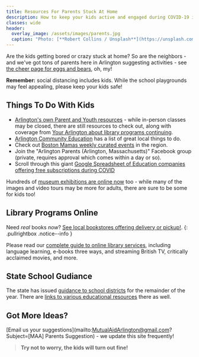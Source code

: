 ```yaml
---
title: Resources For Parents Stuck At Home
description: How to keep your kids active and engaged during COVID-19 in Arlington or online.
classes: wide
header:
  overlay_image: /assets/images/parents.jpg
  caption: "Photo: [**Robert Collins / Unsplash**](https://unsplash.com/@robbie36)"
---
```


Are the kids getting bored or crazy stuck at home?  So are the neighbors - and we've got tons of parents here in Arlington suggesting activities - see [the cheer page for eggs and bears](/cheer), oh, my!

**Remember:** social distancing includes kids.  While the school playgrounds may feel appealing, please keep your kids safe!

## Things To Do With Kids

- [Arlington's own Parent and Youth resources](https://www.arlingtonma.gov/departments/health-human-services/arlington-youth-health-safety-coalition-ayhsc/resources) - while in-person classes may be closed, there are still resources to check out, along with coverage from [Your Arlington about library programs continuing](https://www.yourarlington.com/arlington-archives/residents/ideas-fun/102-library/16858-remote-031620.html).
- [Arlington Community Education](http://www.arlingtoncommunityed.org/) has a list of great local things to do. 
- Check out [Boston Mamas weekly curated events](https://www.bostonmamas.com/blog/virtual-weekly-events) in the region.
- Join the "Arlington Parents (Arlington, Massachusetts)" Facebook group (private, requires approval which comes within a day or so).
- Scroll through this giant [Google Spreadsheet of Education companies offering free subscriptions during COVID](http://amazingeducationalresources.com/)

Hundreds of [museum exhibitions are online now](https://artsandculture.google.com/partner) too - while many of the images and video tours may be more for adults, there are sure to be some for kids too!

## Library Programs Online

Need *real* books *now*?  [See local bookstores offering delivery or pickup!](/books/).
{: .pullrightbox .notice--info }

Please read our [complete guide to online library services](/libraries/), including language learning, e-books three ways, and streaming British TV, critically acclaimed movies, and more.

## State School Gudiance

The state has issued [guidance to school districts](http://www.doe.mass.edu/covid19/learn-at-home.html) for the remainder of the year.  There are [links to various educational resources](http://www.doe.mass.edu/covid19/learn-at-home.html) there as well.

## Got More Ideas?

[Email us your suggestions](mailto:MutualAidArlington@gmail.com?Subject=[MAA] Parents Suggestion) - we update this site frequently!

> **Try not to worry, the kids will turn out fine!** <span style="color: #ff33cc"><i class="fa fa-baby"></i></span>